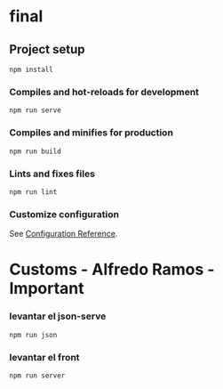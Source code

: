 # final

## Project setup
```
npm install
```

### Compiles and hot-reloads for development
```
npm run serve
```

### Compiles and minifies for production
```
npm run build
```

### Lints and fixes files
```
npm run lint
```

### Customize configuration
See [Configuration Reference](https://cli.vuejs.org/config/).

# Customs - Alfredo Ramos - Important
### levantar el json-serve
```
npm run json
```
### levantar el front
```
npm run server
```